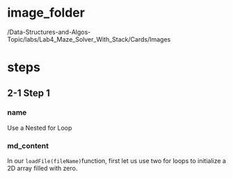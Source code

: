 # image_folder
/Data-Structures-and-Algos-Topic/labs/Lab4_Maze_Solver_With_Stack/Cards/Images

# steps

## 2-1 Step 1

### name
Use a Nested for Loop

### md_content
In our  `loadFile(fileName)`function, first let us use two for loops to initialize a 2D array filled with zero. 



